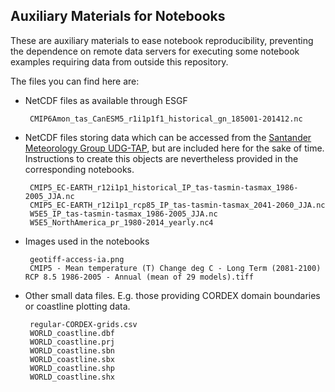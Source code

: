 ## Auxiliary Materials for Notebooks

These are auxiliary materials to ease notebook reproducibility, preventing the
dependence on remote data servers for executing some notebook examples
requiring data from outside this repository.

The files you can find here are:

 * NetCDF files as available through ESGF

        CMIP6Amon_tas_CanESM5_r1i1p1f1_historical_gn_185001-201412.nc

 * NetCDF files storing data which can be accessed from the [Santander Meteorology Group UDG-TAP](http://meteo.unican.es/udg-tap/home), 
 but are included here for the sake of time. Instructions to create this objects are nevertheless provided in the corresponding notebooks.
   
        CMIP5_EC-EARTH_r12i1p1_historical_IP_tas-tasmin-tasmax_1986-2005_JJA.nc
        CMIP5_EC-EARTH_r12i1p1_rcp85_IP_tas-tasmin-tasmax_2041-2060_JJA.nc
        W5E5_IP_tas-tasmin-tasmax_1986-2005_JJA.nc
        W5E5_NorthAmerica_pr_1980-2014_yearly.nc4

 * Images used in the notebooks

        geotiff-access-ia.png
        CMIP5 - Mean temperature (T) Change deg C - Long Term (2081-2100) RCP 8.5 1986-2005 - Annual (mean of 29 models).tiff

 * Other small data files. E.g. those providing CORDEX domain boundaries or coastline plotting data.

        regular-CORDEX-grids.csv
        WORLD_coastline.dbf
        WORLD_coastline.prj
        WORLD_coastline.sbn
        WORLD_coastline.sbx
        WORLD_coastline.shp
        WORLD_coastline.shx
